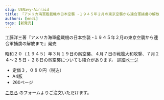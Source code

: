 ```yaml
---
slug: USNavy-Airraid
title: 『アメリカ海軍艦載機の日本空襲 -１９４５年２月の東京空襲から連合軍捕虜の解放まで』発売
authors: [endi]
tags: [新発売]
---
```


工藤洋三著『アメリカ海軍艦載機の日本空襲 -１９４５年２月の東京空襲から連合軍捕虜の解放まで』発売

昭和２０（１９４５）年３月１９日の呉空襲、４月７日の戦艦大和攻撃、７月２４～２５日・２８日の呉空襲についても紹介があります。
[詳細ページ](/docs/others.md)

- 定価３，０８０円（税込）
- A4版
- 260ページ

[こちら](https://forms.gle/6u5BAaspssEDjGtf8) のフォームよりご注文いただけます。